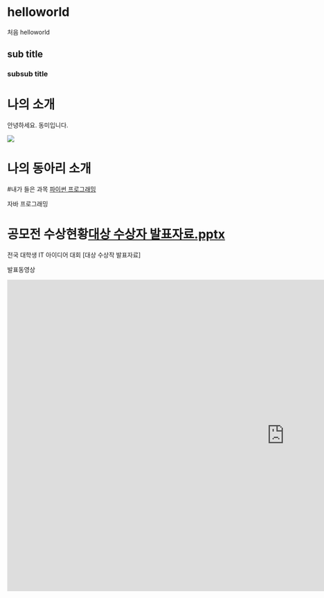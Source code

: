 # helloworld
 처음 helloworld
## sub title
### subsub title

# 나의 소개

안녕하세요. 동미입니다.

<img src="https://dongmisw.github.io/dm.JPG"/><br>

# 나의 동아리 소개

#내가 들은 과목
[파이썬 프로그래밍](https://www.python.org/)


자바 프로그래밍

# 공모전 수상현황[대상 수상자 발표자료.pptx](https://github.com/minqmas/helloworld/files/10963369/default.pptx)
전국 대학생 IT 아이디어 대회
[대상 수상작 발표자료]
 
 
 발표동영상
<iframe width="1280" height="720" src="https://www.youtube.com/embed/hxd9GzjDQV0" title="[DMU] 미래를 보고 시대를 선도하는 대학, 동양미래대학교" frameborder="0" allow="accelerometer; autoplay; clipboard-write; encrypted-media; gyroscope; picture-in-picture; web-share" allowfullscreen></iframe>
